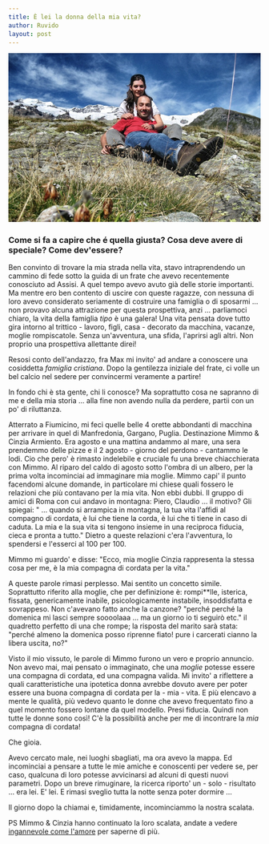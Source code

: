 ```yaml
---
title: È lei la donna della mia vita?
author: Ruvido
layout: post
---
```


<img src="/img/posts/noi-scalata.jpg" width="520px">

### Come si fa a capire che é quella giusta? Cosa deve avere di speciale? Come dev'essere?

Ben convinto di trovare la mia strada nella vita, stavo intraprendendo un cammino di fede sotto la guida di un frate che avevo recentemente conosciuto ad Assisi. A quel tempo avevo avuto già delle storie importanti. Ma mentre ero ben contento di uscire con queste ragazze, con nessuna di loro avevo considerato seriamente di costruire una famiglia o di sposarmi ... non provavo alcuna attrazione per questa prospettiva, anzi ... parliamoci chiaro, la vita della famiglia *tipo* è una galera! Una vita pensata dove tutto gira intorno al trittico - lavoro, figli, casa - decorato da macchina, vacanze, moglie rompiscatole. Senza un'avventura, una sfida, l'aprirsi agli altri. Non proprio una prospettiva allettante direi!

<!-- INIZIO -->
Resosi conto dell'andazzo, fra Max mi invito' ad andare a conoscere una cosiddetta *famiglia cristiana*. Dopo la gentilezza iniziale del frate, ci volle un bel calcio nel sedere per convincermi veramente a partire!
<!-- FINE -->
In fondo chi è sta gente, chi li conosce? Ma soprattutto cosa ne sapranno di me e della mia storia ... alla fine non avendo nulla da perdere, partii con un po' di riluttanza. 

Atterrato a Fiumicino, mi feci quelle belle 4 orette abbondanti di macchina per arrivare in quel di Manfredonia, Gargano, Puglia. Destinazione Mimmo & Cinzia Armiento.  Era agosto e una mattina andammo al mare, una sera prendemmo delle pizze e il 2 agosto - giorno del perdono - cantammo le lodi. Cio che pero' è rimasto indelebile e cruciale fu una breve chiacchierata con Mimmo. Al riparo del caldo di agosto sotto l'ombra di un albero, per la prima volta incominciai ad immaginare mia moglie. Mimmo capi' il punto facendomi alcune domande, in particolare mi chiese quali fossero le relazioni che più contavano per la mia vita. Non ebbi dubbi. Il gruppo di amici di Roma con cui andavo in montagna: Piero, Claudio ... il motivo? Gli spiegai: " ... quando si arrampica in montagna, la tua vita l'affidi al compagno di cordata, è lui che tiene la corda, è lui che ti tiene in caso di caduta. La mia e la sua vita si tengono insieme in una reciproca fiducia, cieca e pronta a tutto." Dietro a queste relazioni c'era l'avventura, lo spendersi e l'esserci al 100 per 100.

Mimmo mi guardo' e disse: "Ecco, mia moglie Cinzia rappresenta la stessa cosa per me, è la mia compagna di cordata per la vita."

A queste parole rimasi perplesso. Mai sentito un concetto simile. Soprattutto riferito alla moglie, che per definizione è: rompi**lle, isterica, fissata, genericamente inabile, psicologicamente instabile, insoddisfatta e sovrappeso. Non c'avevano fatto anche la canzone? "perché perché la domenica mi lasci sempre soooolaaa ... ma un giorno io ti seguirò etc." il quadretto perfetto di una che rompe; la risposta del marito sarà stata: "perché almeno la domenica posso riprenne fiato! pure i carcerati cianno la libera uscita, no?"

Visto il mio vissuto, le parole di Mimmo furono un vero e proprio annuncio. Non avevo mai, mai pensato o immaginato, che una *moglie* potesse essere una compagna di cordata, ed una compagna valida. Mi invito' a riflettere a quali caratteristiche una ipotetica donna avrebbe dovuto avere per poter essere una buona compagna di cordata per la - mia - vita. E più elencavo a mente le qualità, più vedevo quanto le donne che avevo frequentato fino a quel momento fossero lontane da quel modello. Presi fiducia. Quindi non tutte le donne sono così! C'è la possibilità anche per me di incontrare la *mia* compagna di cordata!

Che gioia.

Avevo cercato male, nei luoghi sbagliati, ma ora avevo la mappa. Ed incominciai a pensare a tutte le mie amiche e conoscenti per vedere se, per caso, qualcuna di loro potesse avvicinarsi ad alcuni di questi nuovi parametri. Dopo un breve rimuginare, la ricerca riporto' un - solo - risultato ... era lei. E' lei. E rimasi sveglio tutta la notte senza poter dormire ...

Il giorno dopo la chiamai e, timidamente, incominciammo la nostra scalata. 




PS Mimmo & Cinzia hanno continuato la loro scalata, andate a vedere [ingannevole come l'amore](http://www.facebook.com/ingannevolecomelamore) per saperne di più. 
